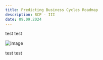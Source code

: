 ```yaml
---
title: Predicting Business Cycles Roadmap
description: BCP - III
date: 09.09.2024
---
```



test test

![image](/public/bcp/roadmap_07092024.png)

test test